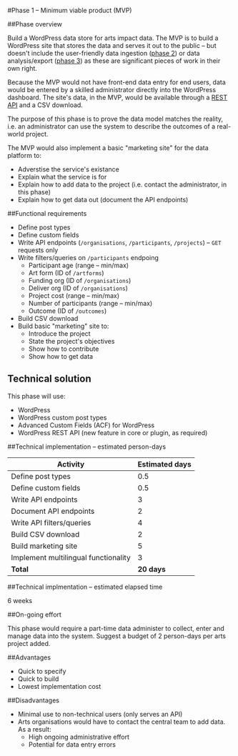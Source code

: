 #Phase 1 – Minimum viable product (MVP)

##Phase overview

Build a WordPress data store for arts impact data. The MVP is to build a WordPress site that stores the data and serves it out to the public – but doesn't include the user-friendly data ingestion ([phase 2]((../master/phases/2-input-form-and-api.md))) or data analysis/export ([phase 3]((../master/phases/3-adds-analysis-app.md))) as these are significant pieces of work in their own right.

Because the MVP would not have front-end data entry for end users, data would be entered by a skilled administrator directly into the WordPress dashboard. The site's data, in the MVP, would be available through a [REST API](https://en.wikipedia.org/wiki/Representational_state_transfer) and a CSV download.

The purpose of this phase is to prove the data model matches the reality, i.e. an administrator can use the system to describe the outcomes of a real-world project.

The MVP would also implement a basic "marketing site" for the data platform to:

* Adverstise the service's existance
* Explain what the service is for
* Explain how to add data to the project (i.e. contact the administrator, in this phase)
* Explain how to get data out (document the API endpoints)

##Functional requirements

* Define post types
* Define custom fields
* Write API endpoints (`/organisations`, `/participants`, `/projects`) – `GET` requests only
* Write filters/queries on `/participants` endpoing
  * Participant age (range – min/max)
  * Art form (ID of `/artforms`)
  * Funding org (ID of `/organisations`)
  * Deliver org (ID of `/organisations`)
  * Project cost (range – min/max)
  * Number of participants (range – min/max)
  * Outcome (ID of `/outcomes`)
* Build CSV download
* Build basic "marketing" site to:
  * Introduce the project
  * State the project's objectives
  * Show how to contribute
  * Show how to get data

## Technical solution

This phase will use:

* WordPress
* WordPress custom post types
* Advanced Custom Fields (ACF) for WordPress
* WordPress REST API (new feature in core or plugin, as required)

##Technical implementation – estimated person-days

Activity | Estimated days
--- | ---
Define post types | 0.5
Define custom fields | 0.5
Write API endpoints | 3
Document API endpoints | 2
Write API filters/queries | 4
Build CSV download | 2
Build marketing site | 5
Implement multilingual functionality | 3
**Total** | **20 days**

##Technical implmentation – estimated elapsed time

6 weeks

##On-going effort

This phase would require a part-time data administer to collect, enter and manage data into the system. Suggest a budget of 2 person-days per arts project added.

##Advantages

* Quick to specify
* Quick to build
* Lowest implementation cost

##Disadvantages

* Minimal use to non-technical users (only serves an API)
* Arts organisations would have to contact the central team to add data. As a result:
  * High ongoing administrative effort
  * Potential for data entry errors